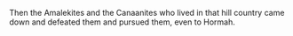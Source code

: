 Then the Amalekites and the Canaanites who lived in that hill country came down and defeated them and pursued them, even to Hormah.
